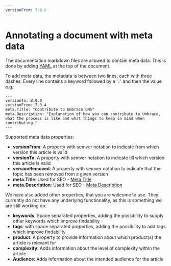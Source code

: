 ```yaml
---
versionFrom: 7.0.0
---
```


# Annotating a document with meta data

The documentation markdown files are allowed to contain meta data.  This is done by adding [YAML](https://en.wikipedia.org/wiki/YAML) at the top of the document.

To add meta data, the metadata is between two lines, each with three dashes.  Every line contains a keyword followed by a '`:`' and then the value e.g.:

    ---
    versionTo: 8.0.0
    versionFrom: 7.3.4
    meta.Title: "Contribute to Umbraco CMS"
    meta.Description: "Explanation of how you can contribute to Umbraco, what the process is like and what things to keep in mind when contributing."
    ---

Supported meta data properties:

- **versionFrom**: A property with semver notation to indicate from which version this article is valid
- **versionTo**: A property with semver notation to indicate till which version this article is valid
- **versionRemoved**: A property with semver notation to indicate that the topic has been removed from a given version
- **meta.Title**: Used for SEO - [Meta Title](https://moz.com/learn/seo/title-tag)
- **meta.Description**: Used for SEO - [Meta Description](https://moz.com/learn/seo/title-tag)

We have also added other properties, that you are welcome to use. They currently do not have any underlying functionality, as this is something we are still working on.

- **keywords**:  Space separated properties, adding the possibility to supply other keywords which improve findability
- **tags**: with space separated properties, adding the possibility to add tags which improve findability
- **product**: A property to provide information about which product(s) the article is relevant for
- **complexity**: Adds information about the level of complexity within the article
- **Audience**: Adds information about the intended audience for the article
